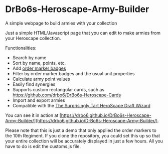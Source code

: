 # DrBo6s-Heroscape-Army-Builder
A simple webpage to build armies with your collection

Just a simple HTML/Javascript page that you can edit to make armies from your Heroscape collection.

Functionalities:
- Search by name
- Sort by name, points, etc.
- Add [order marker badges](https://www.heroscapers.com/threads/whats-in-an-order-marker-d1-d2-and-d3-up.12071/)
- Filter by order marker badges and the usual unit properties
- Calculate army point values
- Easily find synergies
- Supports custom rectangular cards, such as https://github.com/drbo6/DrBo6s-Heroscape-Cards 
- Import and export armies
- Compatible with the [The Surprisingly Tart HeroScape Draft Wizard](https://www.heroscapers.com/threads/the-surprisingly-tart-heroscape-draft-wizard.102/)

You can see it in action at [https://drbo6.github.io/DrBo6s-Heroscape-Army-Builder/](https://drbo6.github.io/DrBo6s-Heroscape-Army-Builder/).

Please note that this is just a demo that only applied the order markers to the 10th Regiment.
If you clone the repository, you could set this up so that your entire collection will be accurately displayed in just a few hours.
All you have to do is edit the customs.js file.